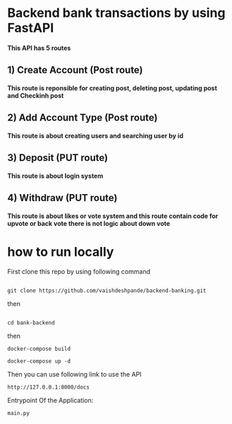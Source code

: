 # Backend bank transactions by using FastAPI

#### This API has 5 routes

## 1) Create Account (Post route)

#### This route is reponsible for creating post, deleting post, updating post and Checkinh post

## 2) Add Account Type (Post route)

#### This route is about creating users and searching user by id

## 3) Deposit (PUT route)

#### This route is about login system

## 4) Withdraw (PUT route)

#### This route is about likes or vote system and this route contain code for upvote or back vote there is not logic about down vote

# how to run locally

First clone this repo by using following command

```

git clone https://github.com/vaishdeshpande/backend-banking.git

```

then

```

cd bank-backend

```

then

```
docker-compose build

docker-compose up -d
```

Then you can use following link to use the API

```
http://127.0.0.1:8000/docs

```
Entrypoint Of the Application:
```
main.py
```